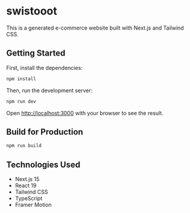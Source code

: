 # swistooot

This is a generated e-commerce website built with Next.js and Tailwind CSS.

## Getting Started

First, install the dependencies:

```bash
npm install
```

Then, run the development server:

```bash
npm run dev
```

Open [http://localhost:3000](http://localhost:3000) with your browser to see the result.

## Build for Production

```bash
npm run build
```

## Technologies Used

- Next.js 15
- React 19
- Tailwind CSS
- TypeScript
- Framer Motion